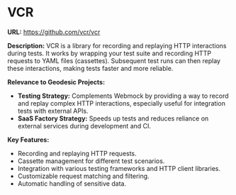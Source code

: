 # VCR

**URL:** https://github.com/vcr/vcr

**Description:** VCR is a library for recording and replaying HTTP interactions during tests. It works by wrapping your test suite and recording HTTP requests to YAML files (cassettes). Subsequent test runs can then replay these interactions, making tests faster and more reliable.

**Relevance to Geodesic Projects:**
- **Testing Strategy:** Complements Webmock by providing a way to record and replay complex HTTP interactions, especially useful for integration tests with external APIs.
- **SaaS Factory Strategy:** Speeds up tests and reduces reliance on external services during development and CI.

**Key Features:**
- Recording and replaying HTTP requests.
- Cassette management for different test scenarios.
- Integration with various testing frameworks and HTTP client libraries.
- Customizable request matching and filtering.
- Automatic handling of sensitive data.
